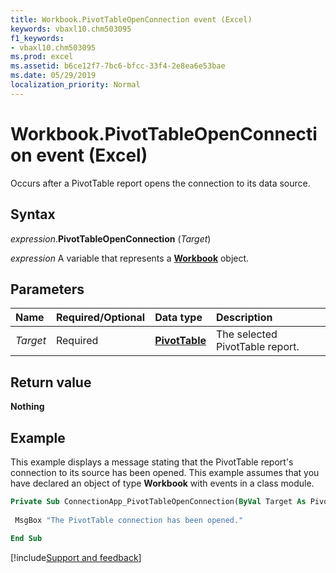 ```yaml
---
title: Workbook.PivotTableOpenConnection event (Excel)
keywords: vbaxl10.chm503095
f1_keywords:
- vbaxl10.chm503095
ms.prod: excel
ms.assetid: b6ce12f7-7bc6-bfcc-33f4-2e8ea6e53bae
ms.date: 05/29/2019
localization_priority: Normal
---
```



# Workbook.PivotTableOpenConnection event (Excel)

Occurs after a PivotTable report opens the connection to its data source.


## Syntax

_expression_.**PivotTableOpenConnection** (_Target_)

_expression_ A variable that represents a **[Workbook](Excel.Workbook.md)** object.


## Parameters

|Name|Required/Optional|Data type|Description|
|:-----|:-----|:-----|:-----|
| _Target_|Required| **[PivotTable](Excel.PivotTable.md)**|The selected PivotTable report.|


## Return value

**Nothing**


## Example

This example displays a message stating that the PivotTable report's connection to its source has been opened. This example assumes that you have declared an object of type **Workbook** with events in a class module.

```vb
Private Sub ConnectionApp_PivotTableOpenConnection(ByVal Target As PivotTable) 
 
 MsgBox "The PivotTable connection has been opened." 
 
End Sub
```



[!include[Support and feedback](~/includes/feedback-boilerplate.md)]